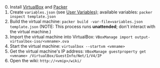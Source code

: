 0. Install [VirtualBox](https://www.virtualbox.org/) and [Packer](https://www.packer.io/)
0. Create `variables.json` (see [User Variables](https://www.packer.io/docs/templates/user-variables.html)); available variables: `packer inspect template.json`
0. Build the virtual machine: `packer build -var-file=variables.json template.json` (NOTE: This process runs **unattended**; don't interact with the virtual machine.)
0. Import the virtual machine into VirtualBox: `VBoxManage import output-virtualbox-iso/<vmname>.ova`
0. Start the virtual machine: `virtualbox --startvm <vmname>`
0. Get the virtual machine's IP address: `VBoxManage guestproperty get <vmname> /VirtualBox/GuestInfo/Net/1/V4/IP`
0. Open the wiki: `http://<vmip>/wiki/`
